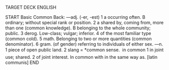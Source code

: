 TARGET DECK
ENGLISH

START
Basic
Common
Back: —adj. (-er, -est) 1 a occurring often. B ordinary; without special rank or position. 2 a shared by, coming from, more than one (common knowledge). B belonging to the whole community; public. 3 derog. Low-class; vulgar; inferior. 4 of the most familiar type (common cold). 5 math. Belonging to two or more quantities (common denominator). 6 gram. (of gender) referring to individuals of either sex. —n. 1 piece of open public land. 2 slang = *common sense.  in common 1 in joint use; shared. 2 of joint interest. In common with in the same way as. [latin communis]
END
